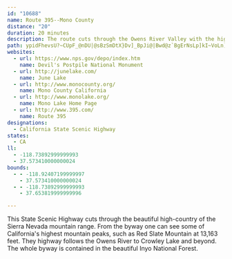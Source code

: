 ```yaml
---
id: "10688"
name: Route 395--Mono County
distance: "20"
duration: 20 minutes
description: The route cuts through the Owens River Valley with the high mountain ranges of the eastern Sierra Nevada as a backdrop.
path: ypidFhevsU?~CUpF_@nDU|@sBzSmDtX}Dv]_BpJi@|Bwd@z`BgErNsLp]kI~VoLn]cFnLsFlIqBzBs`Av`AsCdCcBnAgGpDqh@bWsDxB}DlEeAzA}BzD}@xBu@~CmKxk@iLhq@cd@neCcHr`@iBhLwJdi@sBjMgEzTaHra@gFhXmGv^_B|Ki@dGaKbyAsCzd@q@dI{@lFoA`FwArEoC|GcCdF}GnMkErHkBfCwDrDyClBaD|AwErAoC^gCLsSAaEL
websites:
  - url: https://www.nps.gov/depo/index.htm
    name: Devil's Postpile National Monument
  - url: http://junelake.com/
    name: June Lake
  - url: http://www.monocounty.org/
    name: Mono County California
  - url: http://www.monolake.org/
    name: Mono Lake Home Page
  - url: http://www.395.com/
    name: Route 395
designations:
  - California State Scenic Highway
states:
  - CA
ll:
  - -118.73892999999993
  - 37.573410000000024
bounds:
  - - -118.92407199999997
    - 37.573410000000024
  - - -118.73892999999993
    - 37.653819999999996

---
```


This State Scenic Highway cuts through the beautiful high-country of the Sierra Nevada mountain range.  From the byway one can see some of California's highest mountain peaks, such as Red Slate Mountain at 13,163 feet.  They highway follows the Owens River to Crowley Lake and beyond.  The whole byway is contained in the beautiful Inyo National Forest.
